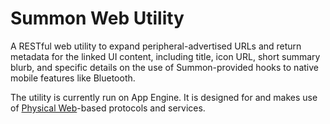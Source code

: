 Summon Web Utility
==================

A RESTful web utility to expand peripheral-advertised URLs and return metadata for the linked UI content, including title, icon URL, short summary blurb, and specific details on the use of Summon-provided hooks to native mobile features like Bluetooth.

The utility is currently run on App Engine. It is designed for and makes use of [Physical Web](https://github.com/google/physical-web)-based protocols and services.